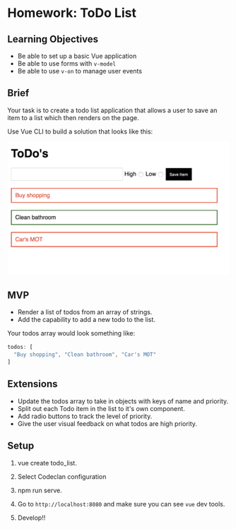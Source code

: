# Homework: ToDo List

## Learning Objectives

- Be able to set up a basic Vue application
- Be able to use forms with `v-model`
- Be able to use `v-on` to manage user events

## Brief

Your task is to create a todo list application that allows a user to save an item to a list which then renders on the page.

Use Vue CLI to build a solution that looks like this:

![ToDos App](./images/todos.png)

## MVP

- Render a list of todos from an array of strings.  
- Add the capability to add a new todo to the list.

Your todos array would look something like:
```js
todos: [
  "Buy shopping", "Clean bathroom", "Car's MOT"
]
```

## Extensions

- Update the todos array to take in objects with keys of name and priority.
- Split out each Todo item in the list to it's own component.
- Add radio buttons to track the level of priority.
- Give the user visual feedback on what todos are high priority.

## Setup

1. vue create todo_list.

2. Select Codeclan configuration

3. npm run serve.

4. Go to `http://localhost:8080` and make sure you can see `vue` dev tools.

5. Develop!!
